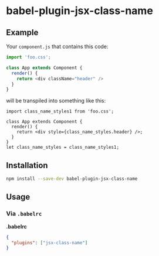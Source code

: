 # babel-plugin-jsx-class-name

## Example

Your `component.js` that contains this code:

```js
import 'foo.css';

class App extends Component {
  render() {
    return <div className="header" />
  }
}
```

will be transpiled into something like this:

```
import class_name_styles1 from 'foo.css';

class App extends Component {
  render() {
    return <div style={class_name_styles.header} />;
  }
}
let class_name_styles = class_name_styles1;
```

## Installation

```sh
npm install --save-dev babel-plugin-jsx-class-name
```

## Usage

### Via `.babelrc`

**.babelrc**

```json
{
  "plugins": ["jsx-class-name"]
}
```
